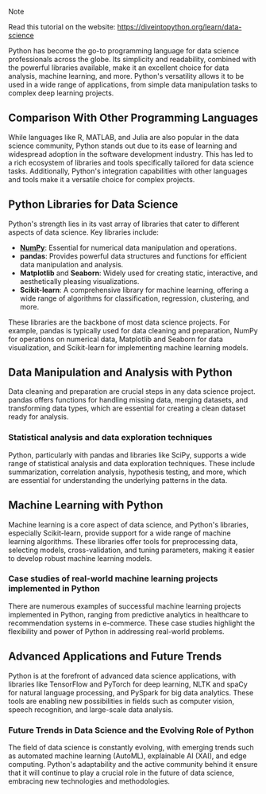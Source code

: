 > [!NOTE]
> Read this tutorial on the website: https://diveintopython.org/learn/data-science

Python has become the go-to programming language for data science professionals across the globe. Its simplicity and readability, combined with the powerful libraries available, make it an excellent choice for data analysis, machine learning, and more. Python's versatility allows it to be used in a wide range of applications, from simple data manipulation tasks to complex deep learning projects.

## Comparison With Other Programming Languages

While languages like R, MATLAB, and Julia are also popular in the data science community, Python stands out due to its ease of learning and widespread adoption in the software development industry. This has led to a rich ecosystem of libraries and tools specifically tailored for data science tasks. Additionally, Python's integration capabilities with other languages and tools make it a versatile choice for complex projects.

## Python Libraries for Data Science

Python's strength lies in its vast array of libraries that cater to different aspects of data science. Key libraries include:
- **[NumPy](data_science/numpy.md)**: Essential for numerical data manipulation and operations.
- **pandas**: Provides powerful data structures and functions for efficient data manipulation and analysis.
- **Matplotlib** and **Seaborn**: Widely used for creating static, interactive, and aesthetically pleasing visualizations.
- **Scikit-learn**: A comprehensive library for machine learning, offering a wide range of algorithms for classification, regression, clustering, and more.

These libraries are the backbone of most data science projects. For example, pandas is typically used for data cleaning and preparation, NumPy for operations on numerical data, Matplotlib and Seaborn for data visualization, and Scikit-learn for implementing machine learning models.

## Data Manipulation and Analysis with Python

Data cleaning and preparation are crucial steps in any data science project. pandas offers functions for handling missing data, merging datasets, and transforming data types, which are essential for creating a clean dataset ready for analysis.

### Statistical analysis and data exploration techniques
Python, particularly with pandas and libraries like SciPy, supports a wide range of statistical analysis and data exploration techniques. These include summarization, correlation analysis, hypothesis testing, and more, which are essential for understanding the underlying patterns in the data.

## Machine Learning with Python

Machine learning is a core aspect of data science, and Python's libraries, especially Scikit-learn, provide support for a wide range of machine learning algorithms. These libraries offer tools for preprocessing data, selecting models, cross-validation, and tuning parameters, making it easier to develop robust machine learning models.

### Case studies of real-world machine learning projects implemented in Python
There are numerous examples of successful machine learning projects implemented in Python, ranging from predictive analytics in healthcare to recommendation systems in e-commerce. These case studies highlight the flexibility and power of Python in addressing real-world problems.

## Advanced Applications and Future Trends

Python is at the forefront of advanced data science applications, with libraries like TensorFlow and PyTorch for deep learning, NLTK and spaCy for natural language processing, and PySpark for big data analytics. These tools are enabling new possibilities in fields such as computer vision, speech recognition, and large-scale data analysis.

### Future Trends in Data Science and the Evolving Role of Python
The field of data science is constantly evolving, with emerging trends such as automated machine learning (AutoML), explainable AI (XAI), and edge computing. Python's adaptability and the active community behind it ensure that it will continue to play a crucial role in the future of data science, embracing new technologies and methodologies.
